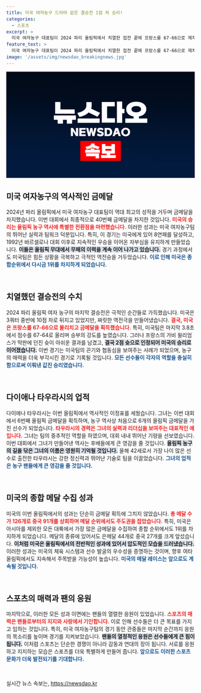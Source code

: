 ```yaml
---
title: 미국 여자농구 드라마 같은 결승전 1점 차 승리!
categories:
  - 스포츠
excerpt: >
  미국 여자농구 대표팀이 2024 파리 올림픽에서 치열한 접전 끝에 프랑스를 67-66으로 제치고 마지막 금메달을 획득, 종합 순위를 1위로 올렸다. 다이애나 타우라시는 역대 첫 6회 금메달리스트로 기록됐다!
feature_text: >
  미국 여자농구 대표팀이 2024 파리 올림픽에서 치열한 접전 끝에 프랑스를 67-66으로 제치고 마지막 금메달을 획득, 종합 순위를 1위로 올렸다. 다이애나 타우라시는 역대 첫 6회 금메달리스트로 기록됐다!
image: '/assets/img/newsdao_breakingnews.jpg'
---
```


<p><img src="/assets/img/newsdao_breakingnews.jpg" alt="koreaapp 속보" /></p>

<h2 data-ke-size="size26">미국 여자농구의 역사적인 금메달</h2>

<p data-ke-size="size16">2024년 파리 올림픽에서 미국 여자농구 대표팀이 역대 최고의 성적을 거두며 금메달을 차지했습니다. 이번 대회에서 최종적으로 40번째 금메달을 차지한 것입니다. <b><span style="color: #ee2323;">미국의 승리는 올림픽 농구 역사에 특별한 전환점을 마련했습니다.</span></b> 이러한 성과는 미국 여자농구팀의 뛰어난 실력과 팀워크 덕분입니다. 특히, 이 경기는 미국에게 있어 8연패를 달성하고, 1992년 바르셀로나 대회 이후로 지속적인 우승을 이어온 자부심을 유지하게 만들었습니다. <b><span style="background-color: #21538527;">이들은 올림픽 무대에서 무패의 이력을 계속 이어 나가고 있습니다.</span></b> 경기 과정에서도 미국팀은 힘든 상황을 극복하고 극적인 역전승을 거두었습니다. <b><span style="color: #1a5490;">이로 인해 미국은 종합순위에서 다시금 1위를 차지하게 되었습니다.</span></b></p>

<p data-ke-size="size16">&nbsp;</p>

<h2 data-ke-size="size26">치열했던 결승전의 수치</h2>

<p data-ke-size="size16">2024 파리 올림픽 여자 농구의 마지막 결승전은 극적인 순간들로 가득했습니다. 미국은 3쿼터 중반에 10점 차로 뒤지고 있었지만, 짜릿한 역전극을 만들어냈습니다. <b><span style="color: #ee2323;">결국, 미국은 프랑스를 67-66으로 물리치고 금메달을 획득했습니다.</span></b> 특히, 미국팀은 마지막 3.8초에서 점수를 67-64로 올리며 승부의 강도를 높였습니다. 그러나 프랑스의 가비 윌리엄스가 막판에 던진 슛이 아쉬운 결과를 남겼고, <b><span style="background-color: #21538527;">결국 2점 슛으로 인정되어 미국의 승리로 이어졌습니다.</span></b> 이번 경기는 미국팀의 끈기와 협동심을 보여주는 사례가 되었으며, 농구의 매력을 더욱 부각시킨 경기로 기록될 것입니다. <b><span style="color: #1a5490;">모든 선수들이 각자의 역할을 충실히 함으로써 이뤄낸 값진 승리였습니다.</span></b></p>

<p data-ke-size="size16">&nbsp;</p>

<h2 data-ke-size="size26">다이애나 타우라시의 업적</h2>

<p data-ke-size="size16">다이애나 타우라시는 이번 올림픽에서 역사적인 이정표를 세웠습니다. 그녀는 이번 대회에서 6번째 올림픽 금메달을 획득하며, 농구 역사상 처음으로 6개의 올림픽 금메달을 가진 선수가 되었습니다. <b><span style="color: #ee2323;">타우라시의 경력은 그녀의 실력과 리더십을 보여주는 대표적인 예입니다.</span></b> 그녀는 팀의 중추적인 역할을 하였으며, 대회 내내 뛰어난 기량을 선보였습니다. 이번 대회에서 그녀가 만들어낸 역사는 후배들에게 큰 영감을 줄 것입니다. <b><span style="background-color: #21538527;">올림픽 농구의 길을 닦은 그녀의 이름은 영원히 기억될 것입니다.</span></b> 올해 42세로서 가장 나이 많은 선수로 출전한 타우라시는 강한 정신력과 뛰어난 기술로 팀을 이끌었습니다. <b><span style="color: #1a5490;">그녀의 업적은 농구 팬들에게 큰 영감을 줄 것입니다.</span></b></p>

<p data-ke-size="size16">&nbsp;</p>

<h2 data-ke-size="size26">미국의 종합 메달 수집 성과</h2>

<p data-ke-size="size16">미국의 이번 올림픽에서의 성과는 단순히 금메달 획득에 그치지 않았습니다. <b><span style="color: #ee2323;">총 메달 수가 126개로 중국 91개를 상회하며 메달 순위에서도 주도권을 잡았습니다.</span></b> 특히, 미국은 아시아를 제외한 모든 대륙에서 가장 많은 금메달을 수집하여 종합 순위에서도 1위를 차지하게 되었습니다. 메달의 종류에 있어서도 은메달 44개로 중국 27개를 크게 앞섰습니다. <b><span style="background-color: #21538527;">이처럼 미국은 올림픽에서의 전반적인 성과에 있어서 압도적인 모습을 드러냈습니다.</span></b> 이러한 성과는 미국의 체육 시스템과 선수 발굴의 우수성을 증명하는 것이며, 향후 여타 올림픽에서도 지속해서 주목받을 가능성이 높습니다. <b><span style="color: #1a5490;">미국의 메달 레이스는 앞으로도 계속될 것입니다.</span></b></p>

<p data-ke-size="size16">&nbsp;</p>

<h2 data-ke-size="size26">스포츠의 매력과 팬의 응원</h2>

<p data-ke-size="size16">마지막으로, 이러한 모든 성과 이면에는 팬들의 열렬한 응원이 있었습니다. <b><span style="color: #ee2323;">스포츠의 매력은 팬들로부터의 지지와 사랑에서 기인합니다.</span></b> 이로 인해 선수들은 더 큰 목표를 가지고 임하는 것입니다. 특히, 미국 여자농구팀의 경기 동안 관중들은 마지막 순간까지 응원의 목소리를 높이며 경기를 지켜보았습니다. <b><span style="background-color: #21538527;">팬들의 열정적인 응원은 선수들에게 큰 힘이 됩니다.</span></b> 이처럼 스포츠는 단순한 경쟁이 아니라 감동과 연대의 장이 됩니다. 서로를 응원하고 지지하는 모습은 스포츠를 더욱 특별하게 만들어 줍니다. <b><span style="color: #1a5490;">앞으로도 이러한 스포츠 문화가 더욱 발전되기를 기대합니다.</span></b></p>

<p data-ke-size="size16">&nbsp;</p>
실시간 뉴스 속보는, <a href="https://newsdao.kr" rel="dofollow">https://newsdao.kr</a>


